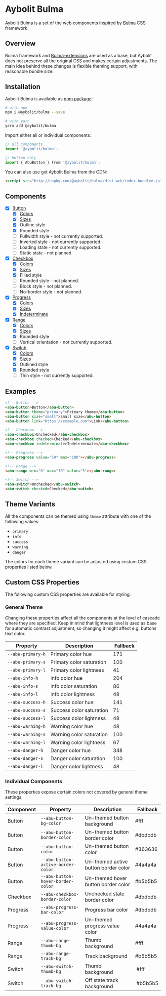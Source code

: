 # Aybolit Bulma

Aybolit Bulma is a set of the web components inspired by [Bulma](https://bulma.io) CSS framework.

## Overview

Bulma framework and [Bulma-extensions](https://wikiki.github.io) are used as a base, but Aybolit does not preserve all the original CSS and makes certain adjustments. The main idea behind these changes is flexible theming support, with reasonable bundle size.

## Installation

Aybolit Bulma is available as [npm package](https://www.npmjs.com/package/@aybolit/bulma):

```sh
# with npm
npm i @aybolit/bulma --save

# with yarn
yarn add @aybolit/bulma
```

Import either all or individual components:

```js
// all components
import '@aybolit/bulma';

// button only
import { AbuButton } from '@aybolit/bulma';
```

You can also use get Aybolit Bulma from the CDN:

```html
<script src="http://unpkg.com/@aybolit/bulma/dist-web/index.bundled.js?module" type="module"></script>
```

## Components

- [x] [Button](https://bulma.io/documentation/elements/button/)
  - [x] [Colors](https://bulma.io/documentation/elements/button/#colors)
  - [x] [Sizes](https://bulma.io/documentation/elements/button/#sizes)
  - [x] Outline style
  - [x] Rounded style
  - [ ] Fullwidth style - not currently supported.
  - [ ] Inverted style - not currently supported.
  - [ ] Loading state - not currently supported.
  - [ ] Static state - not planned.
- [x] [Checkbox](https://wikiki.github.io/form/checkradio/)
  - [x] [Colors](https://wikiki.github.io/form/checkradio/#colors)
  - [x] [Sizes](https://wikiki.github.io/form/checkradio/#sizes)
  - [x] Filled style
  - [ ] Rounded style - not planned.
  - [ ] Block style - not planned.
  - [ ] No-border style - not planned.
- [x] [Progress](https://bulma.io/documentation/elements/progress/)
  - [x] [Colors](https://bulma.io/documentation/elements/progress/#colors)
  - [x] [Sizes](https://bulma.io/documentation/elements/progress/#sizes)
  - [x] [Indeterminate](https://bulma.io/documentation/elements/progress/#indeterminate)
- [x] [Range](https://wikiki.github.io/form/slider/)
  - [x] [Colors](https://wikiki.github.io/form/slider/#colors)
  - [x] [Sizes](https://wikiki.github.io/form/slider/#sizes)
  - [x] Rounded style
  - [ ] Vertical orientation - not currently supported.
- [x] [Switch](https://wikiki.github.io/form/switch/)
  - [x] [Colors](https://wikiki.github.io/form/switch/#colors)
  - [x] [Sizes](https://wikiki.github.io/form/switch/#sizes)
  - [x] Outlined style
  - [x] Rounded style
  - [ ] Thin style - not currently supported.

## Examples

```html
<!-- Button -->
<abu-button>Button</abu-button>
<abu-button theme="primary">Primary theme</abu-button>
<abu-button size="small">Small size</abu-button>
<abu-button link="https://example.com">Link</abu-button>

<!-- Checkbox -->
<abu-checkbox>Unchecked</abu-checkbox>
<abu-checkbox checked>Checked</abu-checkbox>
<abu-checkbox indeterminate>Indeterminate</abu-checkbox>

<!-- Progress -->
<abu-progress value="50" max="100"></abu-progress>

<!-- Range -->
<abu-range min="0" max="10" value="5"></abu-range>

<!-- Switch -->
<abu-switch>Unchecked</abu-switch>
<abu-switch checked>Checked</abu-switch>
```

## Theme Variants

All the components can be themed using `theme` attribute with one of the following values:

- `primary`
- `info`
- `success`
- `warning`
- `danger`

The colors for each theme variant can be adjusted using custom CSS properties listed below.

## Custom CSS Properties

The following custom CSS properties are available for styling.

### General Theme

Changing these properties affect all the components at the level of cascade where they are specified. Keep in mind that lightness level is used as base for automatic contrast adjustment, so changing it might affect e.g. buttons text color.

| Property | Description | Fallback |
|----------|-------------|----------|
| `--abu-primary-h` | Primary color hue | 171 |
| `--abu-primary-s` | Primary color saturation | 100 |
| `--abu-primary-l` | Primary color lightness | 41 |
| `--abu-info-h` | Info color hue | 204 |
| `--abu-info-s` | Info color saturation | 86 |
| `--abu-info-l` | Info color lightness | 48 |
| `--abu-success-h` | Success color hue | 141 |
| `--abu-success-s` | Success color saturation | 71 |
| `--abu-success-l` | Success color lightness | 48 |
| `--abu-warning-h` | Warning color hue | 48 |
| `--abu-warning-s` | Warning color saturation | 100 |
| `--abu-warning-l` | Warning color lightness | 67 |
| `--abu-danger-h` | Danger color hue | 348 |
| `--abu-danger-s` | Danger color saturation | 100 |
| `--abu-danger-l` | Danger color lightness | 48 |

### Individual Components

These properties expose certain colors not covered by general theme settings.

| Component | Property | Description | Fallback |
|-----------|----------|-------------|----------|
| Button    | `--abu-button-bg-color` | Un-themed button background | #fff |
| Button    | `--abu-button-border-color` | Un-themed button border color | #dbdbdb |
| Button    | `--abu-button-color` | Un-themed button color | #363636 |
| Button    | `--abu-button-active-border-color` | Un-themed active button border color | #4a4a4a |
| Button    | `--abu-button-hover-border-color` | Un-themed hover button border color | #b5b5b5 |
| Checkbox  | `--abu-checkbox-border-color` | Unchecked state border color | #dbdbdb |
| Progress  | `--abu-progress-bar-color` | Progress bar color | #dbdbdb |
| Progress  | `--abu-progress-value-color` | Un-themed progress value color | #4a4a4a |
| Range     | `--abu-range-thumb-bg` | Thumb background | #fff |
| Range     | `--abu-range-track-bg` | Track background | #b5b5b5 |
| Switch    | `--abu-switch-thumb-bg` | Thumb background | #fff |
| Switch    | `--abu-switch-track-bg` | Off state track background | #b5b5b5 |

